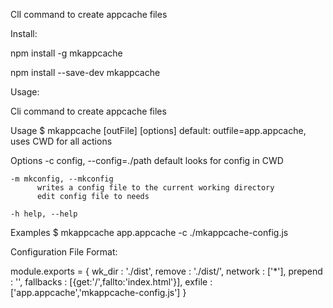 ClI command to create appcache files

Install:

npm install -g mkappcache

npm install --save-dev mkappcache

Usage:

Cli command to create appcache files

  Usage
    $ mkappcache [outFile] [options]
        default: outfile=app.appcache, uses CWD for all actions

  Options
    -c config, --config=./path
          default looks for config in CWD

    -m mkconfig, --mkconfig
          writes a config file to the current working directory
          edit config file to needs

    -h help, --help

  Examples
    $ mkappcache app.appcache -c ./mkappcache-config.js

Configuration File Format:

module.exports = {
  wk_dir : './dist',
  remove : './dist/',
  network : ['*'],
  prepend : '',
  fallbacks : [{get:'/',fallto:'index.html'}],
  exfile : ['app.appcache','mkappcache-config.js']
}
